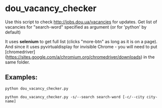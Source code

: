 # dou_vacancy_checker
Use this script to check http://jobs.dou.ua/vacancies for updates.
Get list of vacancies for "search-word" specified as argument (or for 'python' by default)

 It uses **selenium** to get full list (clicks "more-btn" as long as it is on a page).
 And since it uses pyvirtualdisplay for invisible Chrome - you will need to put [chromedriver] (https://sites.google.com/a/chromium.org/chromedriver/downloads) in the same folder.

## Examples:

`python dou_vacancy_checker.py`

`python dou_vacancy_checker.py -s/--search search-word [-c/--city city-name]`

